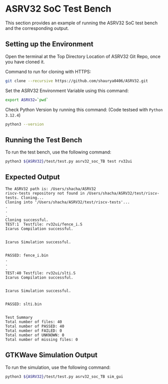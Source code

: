 # ASRV32 SoC Test Bench

This section provides an example of running the ASRV32 SoC test bench and the corresponding output.

## Setting up the Environment
Open the terminal at the Top Directory Location of ASRV32 Git Repo, once you have cloned it.

Command to run for cloning with HTTPS:
```sh
git clone --recursive https://github.com/shaurya0406/ASRV32.git
```
Set the ASRV32 Environment Variable using this command:
```sh
export ASRV32=`pwd`  
```
Check Python Version by running this command: (Code testsed with `Python 3.12.4`)
```sh
python3 --version 
```
## Running the Test Bench
To run the test bench, use the following command:
```sh
python3 ${ASRV32}/test/test.py asrv32_soc_TB test rv32ui
```

## Expected Output

```plaintext
The ASRV32 path is: /Users/shacha/ASRV32
riscv-tests repository not found in /Users/shacha/ASRV32/test/riscv-tests. Cloning...
Cloning into '/Users/shacha/ASRV32/test/riscv-tests'...
.
.
.
Cloning successful.
TEST:1  Testfile: rv32ui/fence_i.S
Icarus Compilation successful.


Icarus Simulation successful.


PASSED: fence_i.bin
.
.
.
TEST:40 Testfile: rv32ui/slti.S
Icarus Compilation successful.


Icarus Simulation successful.


PASSED: slti.bin


Test Summary
Total number of files: 40
Total number of PASSED: 40
Total number of FAILED: 0
Total number of UNKNOWN: 0
Total number of missing files: 0
```

## GTKWave Simulation Output

To run the simulation, use the following command:

```sh
python3 ${ASRV32}/test/test.py asrv32_soc_TB sim_gui
```